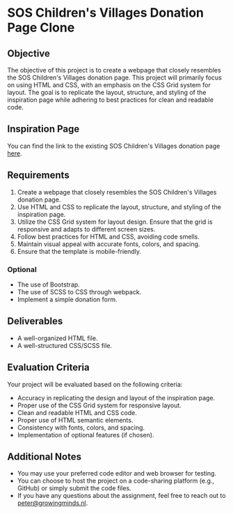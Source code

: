 # SOS Children's Villages Donation Page Clone

## Objective

The objective of this project is to create a webpage that closely resembles the SOS Children's Villages donation page. This project will primarily focus on using HTML and CSS, with an emphasis on the CSS Grid system for layout. The goal is to replicate the layout, structure, and styling of the inspiration page while adhering to best practices for clean and readable code.

## Inspiration Page

You can find the link to the existing SOS Children's Villages donation page [here](https://www.soschildrensvillages.org.uk/donate/?frequency=Monthly&amount_monthly=%C2%A312&amount_monthly_other=&amount_one_off=&amount_one_off_other=&product_id=prod_ImsgWzlPINNFhm&utm_source=&utm_medium=&utm_campaign=&utm_content=).

## Requirements

1. Create a webpage that closely resembles the SOS Children's Villages donation page.
2. Use HTML and CSS to replicate the layout, structure, and styling of the inspiration page.
3. Utilize the CSS Grid system for layout design. Ensure that the grid is responsive and adapts to different screen sizes.
4. Follow best practices for HTML and CSS, avoiding code smells.
5. Maintain visual appeal with accurate fonts, colors, and spacing.
6. Ensure that the template is mobile-friendly.

### Optional
- The use of Bootstrap.
- The use of SCSS to CSS through webpack.
- Implement a simple donation form.

## Deliverables

- A well-organized HTML file.
- A well-structured CSS/SCSS file.

## Evaluation Criteria

Your project will be evaluated based on the following criteria:

- Accuracy in replicating the design and layout of the inspiration page.
- Proper use of the CSS Grid system for responsive layout.
- Clean and readable HTML and CSS code.
- Proper use of HTML semantic elements.
- Consistency with fonts, colors, and spacing.
- Implementation of optional features (if chosen).

## Additional Notes

- You may use your preferred code editor and web browser for testing.
- You can choose to host the project on a code-sharing platform (e.g., GitHub) or simply submit the code files.
- If you have any questions about the assignment, feel free to reach out to peter@growingminds.nl.